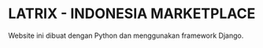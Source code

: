# LATRIX - INDONESIA MARKETPLACE

Website ini dibuat dengan Python dan menggunakan framework Django.
